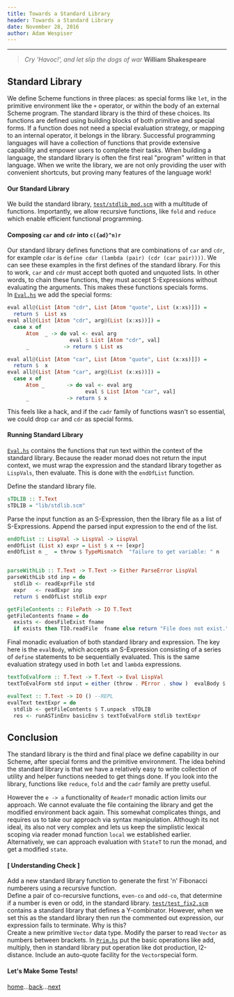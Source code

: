 ```yaml
---
title: Towards a Standard Library
header: Towards a Standard Library
date: November 28, 2016
author: Adam Wespiser
---
```


----
> *Cry 'Havoc!', and let slip the dogs of war*  **William Shakespeare**

## Standard Library
We define Scheme functions in three places: as special forms like `let`, in the primitive environment like the `+` operator, or within the body of an external Scheme program.
The standard library is the third of these choices.
Its functions are defined using building blocks of both primitive and special forms.
If a function does not need a special evaluation strategy, or mapping to an internal operator, it belongs in the library.
Successful programming languages will have a collection of functions that provide extensive capability and empower users to complete their tasks.
When building a language, the standard library is often the first real "program" written in that language.
When we write the library, we are not only providing the user with convenient shortcuts, but proving many features of the language work!


#### Our Standard Library
We build the standard library, [`test/stdlib_mod.scm`](https://github.com/write-you-a-scheme-v2/scheme/tree/master/test/stdlib_mod.scm) with a multitude of functions. 
Importantly, we allow recursive functions, like `fold` and `reduce` which enable efficient functional programming.

#### Composing `car` and `cdr` into `c({ad}^n)r`
Our standard library defines functions that are combinations of `car` and `cdr`, for example `cdar` is `define cdar (lambda (pair) (cdr (car pair))))`.
 We can see these examples in the first defines of the standard library.
For this to work, `car` and `cdr` must accept both quoted and unquoted lists.
In other words, to chain these functions, they must accept S-Expressions without evaluating the arguments.
This makes these functions specials forms.     
In [`Eval.hs`](https://github.com/write-you-a-scheme-v2/scheme/tree/master/src/Eval.hs) we add the special forms:       
```haskell
eval all@(List [Atom "cdr", List [Atom "quote", List (x:xs)]]) =
  return $  List xs
eval all@(List [Atom "cdr", arg@(List (x:xs))]) =  
  case x of
      Atom  _ -> do val <- eval arg
                    eval $ List [Atom "cdr", val]
      _           -> return $ List xs

eval all@(List [Atom "car", List [Atom "quote", List (x:xs)]]) =
  return $  x
eval all@(List [Atom "car", arg@(List (x:xs))]) =  
  case x of
      Atom _       -> do val <- eval arg
                         eval $ List [Atom "car", val]
      _            -> return $ x
``` 
This feels like a hack, and if the `cadr` family of functions wasn't so essential, we could drop `car` and `cdr` as special forms.    

#### Running Standard Library 
[`Eval.hs`](https://github.com/write-you-a-scheme-v2/scheme/tree/master/src/Eval.hs) contains the functions that run text within the context of the standard library.
Because the reader monad does not return the input context, we must wrap the expression and the standard library together as `LispVals`, then evaluate.
This is done with the `endOfList` function. 

Define the standard library file. 
```haskell
sTDLIB :: T.Text
sTDLIB = "lib/stdlib.scm" 
```

Parse the input function as an S-Expression, then the  library file as a list of S-Expressions. Append the parsed input expression to the end of the  list.
```Haskell
endOfList :: LispVal -> LispVal -> LispVal
endOfList (List x) expr = List $ x ++ [expr]
endOfList n _  = throw $ TypeMismatch  "failure to get variable: " n


parseWithLib :: T.Text -> T.Text -> Either ParseError LispVal
parseWithLib std inp = do
  stdlib <- readExprFile std
  expr   <- readExpr inp
  return $ endOfList stdlib expr

getFileContents :: FilePath -> IO T.Text
getFileContents fname = do
  exists <- doesFileExist fname
  if exists then TIO.readFile  fname else return "File does not exist."
```

Final monadic evaluation of both standard library and expression.
The key here is the `evalBody`, which accepts an S-Expression consisting of a series of `define` statements to be sequentially evaluated.
This is the same evaluation strategy used in both `let` and `lambda` expressions. 

```Haskell
textToEvalForm :: T.Text -> T.Text -> Eval LispVal
textToEvalForm std input = either (throw . PError . show )  evalBody $ parseWithLib std input

evalText :: T.Text -> IO () --REPL
evalText textExpr = do
  stdlib <- getFileContents $ T.unpack  sTDLIB
  res <- runASTinEnv basicEnv $ textToEvalForm stdlib textExpr
```

## Conclusion
The standard library is the third and final place we define capability in our Scheme, after special forms and the primitive environment.
The idea behind the standard library is that we have a relatively easy to write collection of utility and helper functions needed to get things done. 
If you look into the library, functions like `reduce`, `fold` and the `cadr` family are pretty useful. 

However the `e -> a` functionality of `ReaderT` monadic action limits our approach.
We cannot evaluate the file containing the library and get the modified environment back again.
This somewhat complicates things, and requires us to take our approach via syntax manipulation.
Although its not ideal, its also not very complex and lets us keep the simplistic lexical scoping via reader monad function `local` we established earlier.
Alternatively, we can approach evaluation with `StateT` to run the monad, and get a modified `state`.

#### [ Understanding Check ]
Add a new standard library function to generate the first 'n' Fibonacci numberers using a recursive function.     
Define a pair of co-recursive functions, `even-co` and `odd-co`, that determine if a number is even or odd, in the standard library.
[`test/test_fix2.scm`](https://github.com/write-you-a-scheme-v2/scheme/tree/master/test/test_fix2.scm) contains a standard library that defines a Y-combinator.
However, when we set this as the standard library then run the commented out expression, our expression fails
to terminate. Why is this?     
Create a new primitive `Vector` data type. Modify the parser to read `Vector` as numbers between brackets. In [`Prim.hs`](https://github.com/write-you-a-scheme-v2/scheme/tree/master/src/Prim.hs) put the basic operations like add, multiply, then in standard library put operation like dot production, l2-distance. Include an auto-quote facility for the `Vector`special form.        

#### Let's Make Some Tests!
[home](home.html)...[back](07_io.html)...[next](09_test.html)
